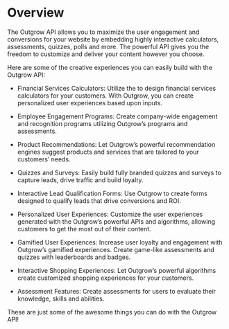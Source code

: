 # Overview

The Outgrow API allows you to maximize the user engagement and conversions for your website by embedding highly interactive calculators, assessments, quizzes, polls and more. The powerful API gives you the freedom to customize and deliver your content however you choose.

Here are some of the creative experiences you can easily build with the Outgrow API:

- Financial Services Calculators: Utilize the to design financial services calculators for your customers. With Outgrow, you can create personalized user experiences based upon inputs.

- Employee Engagement Programs: Create company-wide engagement and recognition programs utilizing Outgrow’s programs and assessments.

- Product Recommendations: Let Outgrow’s powerful recommendation engines suggest products and services that are tailored to your customers’ needs.

- Quizzes and Surveys: Easily build fully branded quizzes and surveys to capture leads, drive traffic and build loyalty.

- Interactive Lead Qualification Forms: Use Outgrow to create forms designed to qualify leads that drive conversions and ROI.

- Personalized User Experiences: Customize the user experiences generated with the Outgrow’s powerful APIs and algorithms, allowing customers to get the most out of their content.

- Gamified User Experiences: Increase user loyalty and engagement with Outgrow’s gamified experiences. Create game-like assessments and quizzes with leaderboards and badges.

- Interactive Shopping Experiences: Let Outgrow’s powerful algorithms create customized shopping experiences for your customers.

- Assessment Features: Create assessments for users to evaluate their knowledge, skills and abilities.

These are just some of the awesome things you can do with the Outgrow API!
